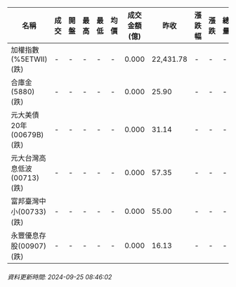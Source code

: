 | 名稱 | 成交 | 開盤 | 最高 | 最低 | 均價 | 成交金額(億) | 昨收 | 漲跌幅 | 漲跌 | 總量 | 昨量 | 振幅 |
| -------- | -------- | -------- | -------- |-------- | -------- | -------- |-------- |-------- |-------- | -------- | -------- |-------- |
|加權指數(%5ETWII) (跌)|-|-|-|-|-|0.000|22,431.78|-|-|-|-|0.00%|
|合庫金(5880) (跌)|-|-|-|-|-|0.000|25.90|-|-|-|-|0.00%|
|元大美債20年(00679B) (跌)|-|-|-|-|-|0.000|31.14|-|-|-|-|0.00%|
|元大台灣高息低波(00713) (跌)|-|-|-|-|-|0.000|57.35|-|-|-|-|0.00%|
|富邦臺灣中小(00733) (跌)|-|-|-|-|-|0.000|55.00|-|-|-|-|0.00%|
|永豐優息存股(00907) (跌)|-|-|-|-|-|0.000|16.13|-|-|-|-|0.00%|
###### 資料更新時間: 2024-09-25 08:46:02